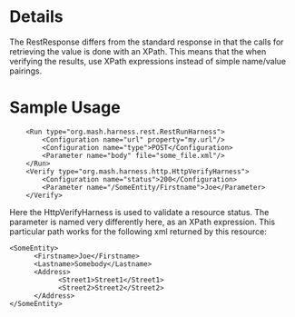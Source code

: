 # Details #
The RestResponse differs from the standard response in that the calls for retrieving the value is done with an XPath. 
This means that the when verifying the results, use XPath expressions instead of simple name/value pairings.

# Sample Usage #
```
    <Run type="org.mash.harness.rest.RestRunHarness">
        <Configuration name="url" property="my.url"/>
        <Configuration name="type">POST</Configuration>
        <Parameter name="body" file="some_file.xml"/>
    </Run>
    <Verify type="org.mash.harness.http.HttpVerifyHarness">
        <Configuration name="status">200</Configuration>
        <Parameter name="/SomeEntity/Firstname">Joe</Parameter>
    </Verify>
```

Here the HttpVerifyHarness is used to validate a resource status.  The parameter is named very differently here, as an 
XPath expression. 
This particular path works for the following xml returned by this resource:
```
<SomeEntity>
      <Firstname>Joe</Firstname>
      <Lastname>Somebody</Lastname>
      <Address>
            <Street1>Street1</Street1>
            <Street2>Street2</Street2>
      </Address>
</SomeEntity>
```